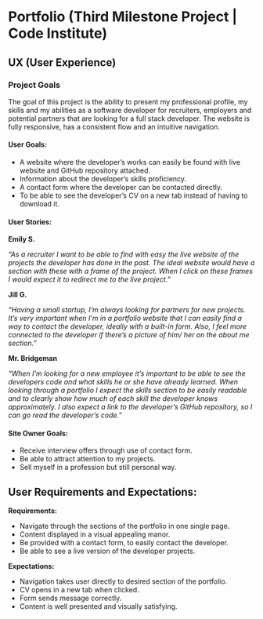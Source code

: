 # Portfolio (Third Milestone Project | Code Institute)


## UX (User Experience)

### Project Goals

The goal of this project is the ability to present my professional profile, my skills and my abilities as a software developer for recruiters, employers and potential partners that are looking for a full stack developer.
The website is fully responsive, has a consistent flow and an intuitive navigation.

#### **User Goals:**
* A website where the developer’s works can easily be found with live website and GitHub repository attached.
* Information about the developer’s skills proficiency.
* A contact form where the developer can be contacted directly.
* To be able to see the developer’s CV on a new tab instead of having to download it.

#### **User Stories:**

**Emily S.**

*“As a recruiter I want to be able to find with easy the live website of the projects the developer has done in the past. The ideal website would have a section with these with a frame of the project. When I click on these frames I would expect it to redirect me to the live project.”*

**Jill G.**

*“Having a small startup, I’m always looking for partners for new projects. It’s very important when I’m in a portfolio website that I can easily find a way to contact the developer, ideally with a built-in form. Also, I feel more connected to the developer if there’s a picture of him/ her on the about me section.”*

**Mr. Bridgeman**

*“When I’m looking for a new employee it’s important to be able to see the developers code and what skills he or she have already learned. When looking through a portfolio I expect the skills section to be easily readable and to clearly show how much of each skill the developer knows approximately. I also expect a link to the developer’s GitHub repository, so I can go read the developer’s code.”*

#### **Site Owner Goals:**

* Receive interview offers through use of contact form.
* Be able to attract attention to my projects.
* Sell myself in a profession but still personal way.

## User Requirements and Expectations:

**Requirements:**

* Navigate through the sections of the portfolio in one single page.
* Content displayed in a visual appealing manor.
* Be provided with a contact form, to easily contact the developer.
* Be able to see a live version of the developer projects.

**Expectations:**

* Navigation takes user directly to desired section of the portfolio.
* CV opens in a new tab when clicked.
* Form sends message correctly.
* Content is well presented and visually satisfying.




